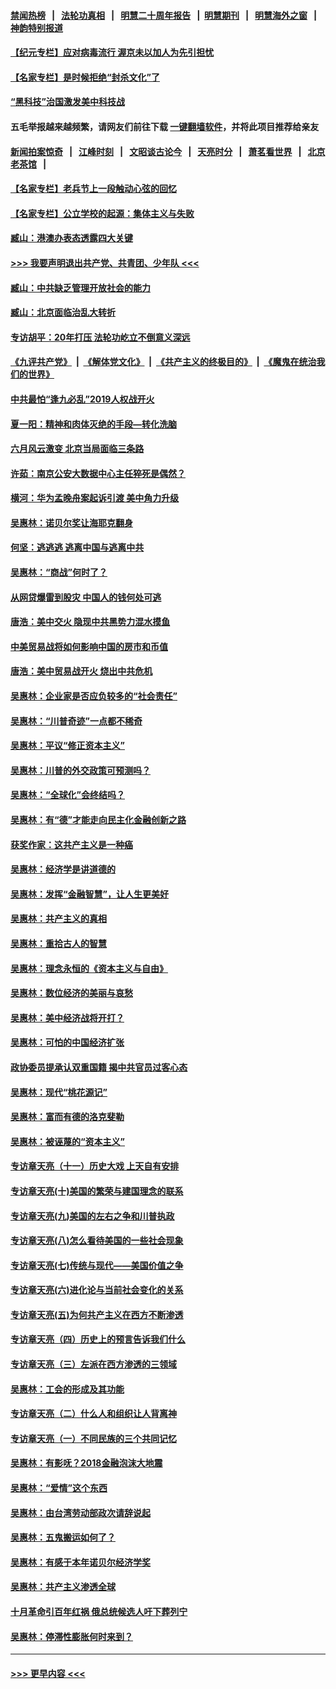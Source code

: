 #### [禁闻热榜](热点新闻.md?=0)  &nbsp;&nbsp;|&nbsp;&nbsp; [法轮功真相](https://github.com/gfw-breaker/truth/blob/master/README.md?=0) &nbsp;&nbsp;|&nbsp;&nbsp; [明慧二十周年报告](https://github.com/gfw-breaker/mh-reports/blob/master/README.md?=0) &nbsp;&nbsp;|&nbsp;&nbsp;[明慧期刊](https://github.com/gfw-breaker/mh-qikan) &nbsp;&nbsp;|&nbsp;&nbsp; [明慧海外之窗](https://github.com/gfw-breaker/mh-news/blob/master/README.md?=0) &nbsp;&nbsp;|&nbsp;&nbsp; [神韵特别报道](https://github.com/gfw-breaker/mh-news/blob/master/shenyun.md?=0)
#### [【纪元专栏】应对病毒流行 渥京未以加人为先引担忧](../pages/nsc423/n11875714.md?t=03151531) 
#### [【名家专栏】是时候拒绝“封杀文化”了](../pages/nsc423/n11814093.md?t=03151531) 
#### [“黑科技”治国激发美中科技战](../pages/nsc423/n11638056.md?t=03151531) 
#### 五毛举报越来越频繁，请网友们前往下载 [一键翻墙软件](https://github.com/gfw-breaker/ssr-accounts)，并将此项目推荐给亲友
#### [新闻拍案惊奇](https://github.com/gfw-breaker/banned-news/blob/master/pages/link4.md) &nbsp;&nbsp;|&nbsp;&nbsp; [江峰时刻](https://github.com/gfw-breaker/banned-news/blob/master/pages/link4.md) &nbsp;&nbsp;|&nbsp;&nbsp; [文昭谈古论今](https://github.com/gfw-breaker/banned-news/blob/master/pages/link4.md) &nbsp;&nbsp;|&nbsp;&nbsp; [天亮时分](https://github.com/gfw-breaker/banned-news/blob/master/pages/link4.md) &nbsp;&nbsp;|&nbsp;&nbsp; [萧茗看世界](https://github.com/gfw-breaker/banned-news/blob/master/pages/link4.md) &nbsp;&nbsp;|&nbsp;&nbsp; [北京老茶馆](https://github.com/gfw-breaker/banned-news/blob/master/pages/link4.md) &nbsp;&nbsp;|&nbsp;&nbsp; 
#### [【名家专栏】老兵节上一段触动心弦的回忆](../pages/nsc423/n11646016.md?t=03151531) 
#### [【名家专栏】公立学校的起源：集体主义与失败](../pages/nsc423/n11601833.md?t=03151531) 
#### [臧山：港澳办表态透露四大关键](../pages/nsc423/n11421628.md?t=03151531) 
#### [>>> 我要声明退出共产党、共青团、少年队 <<<](https://github.com/begood0513/goodnews/blob/master/quit/letter.md) 
#### [臧山：中共缺乏管理开放社会的能力](../pages/nsc423/n11407457.md?t=03151531) 
#### [臧山：北京面临治乱大转折](../pages/nsc423/n11406895.md?t=03151531) 
#### [专访胡平：20年打压 法轮功屹立不倒意义深远](../pages/nsc423/n11398800.md?t=03151531) 
#### [《九评共产党》](https://github.com/begood0513/9ping.md/blob/master/README.md) &nbsp;|&nbsp; [《解体党文化》](../../../../jtdwh.md/blob/master/README.md)  &nbsp;|&nbsp; [《共产主义的终极目的》](../../../../gczydzjmd.md/blob/master/README.md) &nbsp;|&nbsp; [《魔鬼在统治我们的世界》](../../../../mgztzwmdsj.md/blob/master/README.md) 
#### [中共最怕“逢九必乱”2019人权战开火](../pages/nsc423/n11385248.md?t=03151531) 
#### [夏一阳：精神和肉体灭绝的手段—转化洗脑](../pages/nsc423/n11368250.md?t=03151531) 
#### [六月风云激变 北京当局面临三条路](../pages/nsc423/n11313668.md?t=03151531) 
#### [许茹：南京公安大数据中心主任猝死是偶然？](../pages/nsc423/n11064744.md?t=03151531) 
#### [横河：华为孟晚舟案起诉引渡 美中角力升级](../pages/nsc423/n11027230.md?t=03151531) 
#### [吴惠林：诺贝尔奖让海耶克翻身](../pages/nsc423/n10890049.md?t=03151531) 
#### [何坚：逃逃逃 逃离中国与逃离中共](../pages/nsc423/n10592891.md?t=03151531) 
#### [吴惠林：“商战”何时了？](../pages/nsc423/n10573558.md?t=03151531) 
#### [从网贷爆雷到股灾 中国人的钱何处可逃](../pages/nsc423/n10572800.md?t=03151531) 
#### [唐浩：美中交火 隐现中共黑势力混水摸鱼](../pages/nsc423/n10544040.md?t=03151531) 
#### [中美贸易战将如何影响中国的房市和币值](../pages/nsc423/n10543697.md?t=03151531) 
#### [唐浩：美中贸易战开火 烧出中共危机](../pages/nsc423/n10540126.md?t=03151531) 
#### [吴惠林：企业家是否应负较多的“社会责任”](../pages/nsc423/n10535022.md?t=03151531) 
#### [吴惠林：“川普奇迹”一点都不稀奇](../pages/nsc423/n10512808.md?t=03151531) 
#### [吴惠林：平议“修正资本主义”](../pages/nsc423/n10495724.md?t=03151531) 
#### [吴惠林：川普的外交政策可预测吗？](../pages/nsc423/n10462387.md?t=03151531) 
#### [吴惠林：“全球化”会终结吗？](../pages/nsc423/n10452838.md?t=03151531) 
#### [吴惠林：有“德”才能走向民主化金融创新之路](../pages/nsc423/n10432292.md?t=03151531) 
#### [获奖作家：这共产主义是一种癌](../pages/nsc423/n10431541.md?t=03151531) 
#### [吴惠林：经济学是讲道德的](../pages/nsc423/n10398014.md?t=03151531) 
#### [吴惠林：发挥“金融智慧”，让人生更美好](../pages/nsc423/n10375019.md?t=03151531) 
#### [吴惠林：共产主义的真相](../pages/nsc423/n10351394.md?t=03151531) 
#### [吴惠林：重拾古人的智慧](../pages/nsc423/n10337691.md?t=03151531) 
#### [吴惠林：理念永恒的《资本主义与自由》](../pages/nsc423/n10316274.md?t=03151531) 
#### [吴惠林：数位经济的美丽与哀愁](../pages/nsc423/n10292946.md?t=03151531) 
#### [吴惠林：美中经济战将开打？](../pages/nsc423/n10258825.md?t=03151531) 
#### [吴惠林：可怕的中国经济扩张](../pages/nsc423/n10219147.md?t=03151531) 
#### [政协委员提承认双重国籍 揭中共官员过客心态](../pages/nsc423/n10208809.md?t=03151531) 
#### [吴惠林：现代“桃花源记”](../pages/nsc423/n10185234.md?t=03151531) 
#### [吴惠林：富而有德的洛克斐勒](../pages/nsc423/n10142264.md?t=03151531) 
#### [吴惠林：被诬蔑的“资本主义”](../pages/nsc423/n10124816.md?t=03151531) 
#### [专访章天亮（十一）历史大戏 上天自有安排](../pages/nsc423/n10094905.md?t=03151531) 
#### [专访章天亮(十)美国的繁荣与建国理念的联系](../pages/nsc423/n10094899.md?t=03151531) 
#### [专访章天亮(九)美国的左右之争和川普执政](../pages/nsc423/n10094889.md?t=03151531) 
#### [专访章天亮(八)怎么看待美国的一些社会现象](../pages/nsc423/n10094857.md?t=03151531) 
#### [专访章天亮(七)传统与现代——美国价值之争](../pages/nsc423/n10093140.md?t=03151531) 
#### [专访章天亮(六)进化论与当前社会变化的关系](../pages/nsc423/n10092036.md?t=03151531) 
#### [专访章天亮(五)为何共产主义在西方不断渗透](../pages/nsc423/n10083620.md?t=03151531) 
#### [专访章天亮（四）历史上的预言告诉我们什么](../pages/nsc423/n10083606.md?t=03151531) 
#### [专访章天亮（三）左派在西方渗透的三领域](../pages/nsc423/n10081115.md?t=03151531) 
#### [吴惠林：工会的形成及其功能](../pages/nsc423/n10080633.md?t=03151531) 
#### [专访章天亮（二）什么人和组织让人背离神](../pages/nsc423/n10076637.md?t=03151531) 
#### [专访章天亮（一）不同民族的三个共同记忆](../pages/nsc423/n10074188.md?t=03151531) 
#### [吴惠林：有影呒？2018金融泡沫大地震](../pages/nsc423/n10040534.md?t=03151531) 
#### [吴惠林：“爱情”这个东西](../pages/nsc423/n10019423.md?t=03151531) 
#### [吴惠林：由台湾劳动部政次请辞说起](../pages/nsc423/n9979679.md?t=03151531) 
#### [吴惠林：五鬼搬运如何了？](../pages/nsc423/n9925338.md?t=03151531) 
#### [吴惠林：有感于本年诺贝尔经济学奖](../pages/nsc423/n9871883.md?t=03151531) 
#### [吴惠林：共产主义渗透全球](../pages/nsc423/n9812748.md?t=03151531) 
#### [十月革命引百年红祸 俄总统候选人吁下葬列宁](../pages/nsc423/n9810182.md?t=03151531) 
#### [吴惠林：停滞性膨胀何时来到？](../pages/nsc423/n9764136.md?t=03151531) 

----
#### [ >>> 更早内容 <<< ](../indexes/nsc423-earlier.md)
